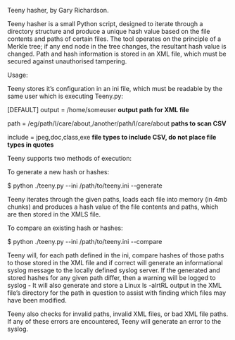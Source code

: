 Teeny hasher, by Gary Richardson.

Teeny hasher is a small Python script, designed to iterate through a directory structure and produce a unique hash value based on the file contents and paths of certain files. The tool operates on the principle of a Merkle tree; if any end node in the tree changes, the resultant hash value is changed. Path and hash information is stored in an XML file, which must be secured against unauthorised tampering. 

Usage:

Teeny stores it’s configuration in an ini file, which must be readable by the same user which is executing Teeny.py:

[DEFAULT]
output = /home/someuser **output path for XML file**

path = /eg/path/I/care/about,/another/path/I/care/about **paths to scan CSV**

include = jpeg,doc,class,exe **file types to include CSV, do not place file types in quotes**

Teeny supports two methods of execution:

To generate a new hash or hashes:

$ python ./teeny.py --ini /path/to/teeny.ini --generate 

Teeny iterates through the given paths, loads each file into memory (in 4mb chunks) and produces a hash value of the file contents and paths, which are then stored in the XMLS file. 

To compare an existing hash or hashes:

$ python ./teeny.py --ini /path/to/teeny.ini --compare

Teeny will, for each path defined in the ini, compare hashes of those paths to those stored in the XML file and if correct will generate an informational syslog message to the locally defined syslog server. If the generated and stored hashes for any given path differ, then a warning will be logged to syslog - It will also generate and store a Linux ls -alrtRL output in the XML file’s directory for the path in question to assist with finding which files may have been modified.

Teeny also checks for invalid paths, invalid XML files, or bad XML file paths. If any of these errors are encountered, Teeny will generate an error to the syslog. 
